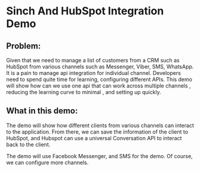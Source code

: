 # Sinch And HubSpot Integration Demo 

## Problem: 
Given that we need to manage a list of customers from a CRM such as HubSpot 
from various channels such as Messenger, Viber, SMS, WhatsApp. It is a pain to manage api integration for individual 
channel. Developers need to spend quite time for learning, configuring different APIs. This demo will show how can we use one api that 
can work across multiple channels , reducing the learning curve to minimal , and setting up quickly. 

## What in this demo:

The demo will show how different clients from various channels can interact to the application. From there, we can save the information of the 
client to HubSpot, and Hubspot can use a universal Conversation API to interact back to the client. 

The demo will use Facebook Messenger, and SMS for the demo. Of course, we can configure more channels. 


